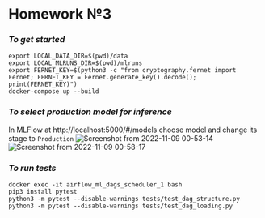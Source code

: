 # Homework №3
### _To get started_
```
export LOCAL_DATA_DIR=$(pwd)/data
export LOCAL_MLRUNS_DIR=$(pwd)/mlruns
export FERNET_KEY=$(python3 -c "from cryptography.fernet import Fernet; FERNET_KEY = Fernet.generate_key().decode(); print(FERNET_KEY)")
docker-compose up --build
```

### _To select production model for inference_
In MLFlow at http://localhost:5000/#/models choose model and change its stage to `Production`
![Screenshot from 2022-11-09 00-53-14](https://user-images.githubusercontent.com/66686119/200684195-5f1f4a5e-504a-43a3-8b18-d22ed823fdab.png)
![Screenshot from 2022-11-09 00-58-17](https://user-images.githubusercontent.com/66686119/200684750-36609b08-7ac0-47f6-83cb-cfa72a4282c7.png)


### _To run tests_
```
docker exec -it airflow_ml_dags_scheduler_1 bash
pip3 install pytest
python3 -m pytest --disable-warnings tests/test_dag_structure.py
python3 -m pytest --disable-warnings tests/test_dag_loading.py
```
